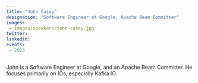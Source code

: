 ```yaml
---
title: "John Casey"
designation: "Software Engineer at Google, Apache Beam Committer"
images:
 - images/speakers/john-casey.jpg
twitter: 
linkedin: 
events:
 - 2023
---
```


John is a Software Engineer at Google, and an Apache Beam Committer. He focuses primarily on IOs, especially Kafka IO.